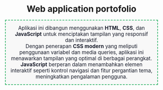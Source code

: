 <h1 align="center">Web application portofolio</h1>

 
<p align="center" style="border: 2px dashed #27AE60; padding: 15px; background-color: #f8f8f8; color: #191d2b; font-size: 1.2em;">
Aplikasi ini dibangun menggunakan <strong>HTML</strong>, <strong>CSS</strong>, dan <strong>JavaScript</strong> untuk menciptakan tampilan yang responsif dan interaktif.<br>
Dengan penerapan <strong>CSS modern</strong> yang meliputi penggunaan variabel dan media queries, aplikasi ini menawarkan tampilan yang optimal di berbagai perangkat.<br>
<strong>JavaScript</strong> berperan dalam menambahkan elemen interaktif seperti kontrol navigasi dan fitur pergantian tema, meningkatkan pengalaman pengguna.
</p>
